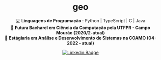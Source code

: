<h1 align="center">geo</h1>

<div align="center">

💻 **Linguagens de Programação** :
Python  |  TypeScript  |  C  |  Java 
</br>
🏫 **Futura Bacharel em Ciência da Computação pela UTFPR - Campo Mourão (2020/2-atual)**
</br>
🏬 **Estágiaria em Análise e Desenvolvimento de Sistemas na COAMO (04-2022 - atual)**



 [![Linkedin Badge](https://img.shields.io/badge/LinkedIn-0077B5?style=for-the-badge&logo=linkedin&logoColor=white)](https://www.linkedin.com/in/geovana-figueiredo-silva-495b4619b/)

</div>
